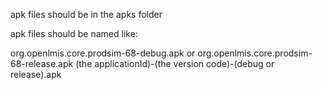 apk files should be in the apks folder

apk files should be named like:

org.openlmis.core.prodsim-68-debug.apk or org.openlmis.core.prodsim-68-release.apk 
(the applicationId)-(the version code)-(debug or release).apk